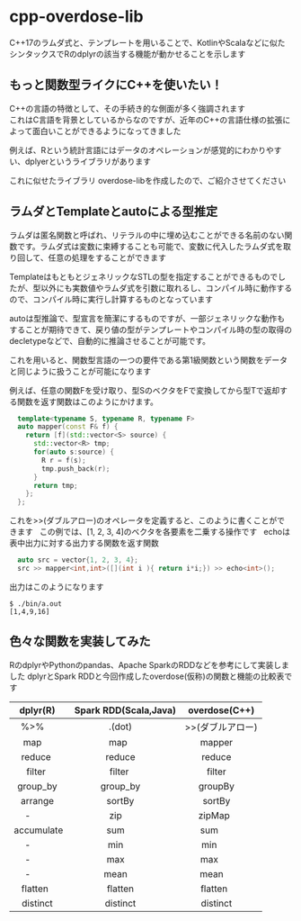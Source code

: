# cpp-overdose-lib
C++17のラムダ式と、テンプレートを用いることで、KotlinやScalaなどに似たシンタックスでRのdplyrの該当する機能が動かせることを示します

## もっと関数型ライクにC++を使いたい！
C++の言語の特徴として、その手続き的な側面が多く強調されます  
これはC言語を背景としているからなのですが、近年のC++の言語仕様の拡張によって面白いことができるようになってきました  

例えば、Rという統計言語にはデータのオペレーションが感覚的にわかりやすい、dplyerというライブラリがあります  

これに似せたライブラリ overdose-libを作成したので、ご紹介させてください  

## ラムダとTemplateとautoによる型推定  
ラムダは匿名関数と呼ばれ、リテラルの中に埋め込むことができる名前のない関数です。ラムダ式は変数に束縛することも可能で、変数に代入したラムダ式を取り回して、任意の処理をすることができます  

TemplateはもともとジェネリックなSTLの型を指定することができるものでしたが、型以外にも実数値やラムダ式を引数に取れるし、コンパイル時に動作するので、コンパイル時に実行し計算するものとなっています  

autoは型推論で、型宣言を簡潔にするものですが、一部ジェネリックな動作もすることが期待できて、戻り値の型がテンプレートやコンパイル時の型の取得のdecletypeなどで、自動的に推論させることが可能です。  

これを用いると、関数型言語の一つの要件である第1級関数という関数をデータと同じように扱うことが可能になります  

例えば、任意の関数Fを受け取り、型SのベクタをFで変換してから型Tで返却する関数を返す関数はこのようにかけます。
```cpp
  template<typename S, typename R, typename F>
  auto mapper(const F& f) {
    return [f](std::vector<S> source) {
      std::vector<R> tmp; 
      for(auto s:source) {
        R r = f(s); 
        tmp.push_back(r);
      }
      return tmp;
    };
  };
```

これを>>(ダブルアロー)のオペレータを定義すると、このように書くことができます  
この例では、[1, 2, 3, 4]のベクタを各要素を二乗する操作です  
echoは表中出力に対する出力する関数を返す関数  
```cpp
  auto src = vector{1, 2, 3, 4};
  src >> mapper<int,int>([](int i ){ return i*i;}) >> echo<int>();
```
出力はこのようになります
```console
$ ./bin/a.out
[1,4,9,16]
```

## 色々な関数を実装してみた
RのdplyrやPythonのpandas、Apache SparkのRDDなどを参考にして実装しました
dplyrとSpark RDDと今回作成したoverdose(仮称)の関数と機能の比較表です

| dplyr(R)   | Spark RDD(Scala,Java)| overdose(C++) |
|:-----------:|:------------:|:------------:|
| %>%        | .(dot)      | >>(ダブルアロー)|
| map        | map         | mapper       |
| reduce     | reduce      | reduce       |
| filter     | filter      | filter       |
| group_by   | group_by    | groupBy      |
| arrange    | sortBy      | sortBy      |
| -          | zip         | zipMap       | 
| accumulate | sum         | sum          |
| -          | min         | min          | 
| -          | max         | max          |
| -          | mean        | mean         |
| flatten    | flatten     | flatten      |
| distinct   | distinct    | distinct     |
 
